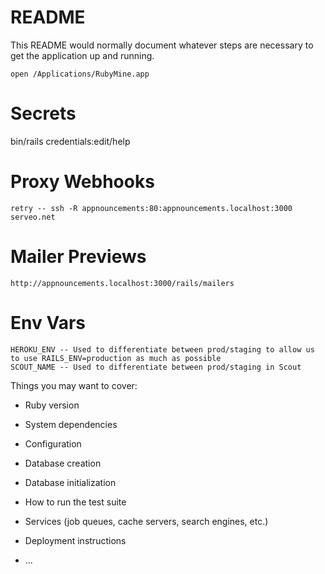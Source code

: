 # README

This README would normally document whatever steps are necessary to get the
application up and running.

```
open /Applications/RubyMine.app
```

# Secrets
bin/rails credentials:edit/help

# Proxy Webhooks
`retry -- ssh -R appnouncements:80:appnouncements.localhost:3000 serveo.net`

# Mailer Previews
`http://appnouncements.localhost:3000/rails/mailers`

# Env Vars
```
HEROKU_ENV -- Used to differentiate between prod/staging to allow us to use RAILS_ENV=production as much as possible
SCOUT_NAME -- Used to differentiate between prod/staging in Scout
```

Things you may want to cover:

* Ruby version

* System dependencies

* Configuration

* Database creation

* Database initialization

* How to run the test suite

* Services (job queues, cache servers, search engines, etc.)

* Deployment instructions

* ...

